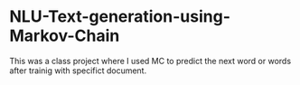 # NLU-Text-generation-using-Markov-Chain

This was a class project where I used MC to predict the next word or words after trainig with specifict document.
